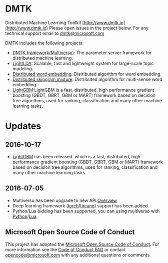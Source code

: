 # DMTK

Distributed Machine Learning Toolkit [http://www.dmtk.io](http://www.dmtk.io)
Please open issues in the project below. For any technical support email to [dmtk@microsoft.com](mailto:dmtk@microsoft.com)

DMTK includes the following projects:
* [DMTK framework(Multiverso)](https://github.com/Microsoft/multiverso): The parameter server framework for distributed machine learning.
* [LightLDA](https://github.com/Microsoft/lightlda): Scalable, fast and lightweight system for large-scale topic modeling.
* [Distributed word embedding](https://github.com/Microsoft/distributed_word_embedding): Distributed algorithm for word embedding.
* [Distributed skipgram mixture](https://github.com/Microsoft/distributed_skipgram_mixture): Distributed algorithm for multi-sense word embedding.
* [LightGBM](https://github.com/Microsoft/lightGBM):LightGBM is a fast, distributed, high performance gradient boosting (GBDT, GBRT, GBM or MART) framework based on decision tree algorithms, used for ranking, classification and many other machine learning tasks. 

# Updates
## 2016-10-17 
* [LightGBM](https://github.com/Microsoft/lightGBM) has been released. which is a fast, distributed, high performance gradient boosting (GBDT, GBRT, GBM or MART) framework based on decision tree algorithms, used for ranking, classification and many other machine learning tasks. 

## 2016-07-05 
* Multiverso has been upgrade to new API.[Overview](https://github.com/Microsoft/multiverso/wiki/Overview)
* Deep learning framework ([torch](https://github.com/Microsoft/multiverso/wiki/Multiverso-Torch-Binding-Benchmark)/[theano](https://github.com/Microsoft/multiverso/wiki/Multiverso-Python-Binding-Benchmark)) support has been added.
* Python/Lua bidding has been supported, you can using multiverso with [Python](https://github.com/Microsoft/multiverso/wiki/Multiverso-Python-Theano-Lasagne-Binding)/[Lua](https://github.com/Microsoft/multiverso/wiki/Multiverso-Torch-Lua-Binding).



Microsoft Open Source Code of Conduct
------------

This project has adopted the [Microsoft Open Source Code of Conduct](https://opensource.microsoft.com/codeofconduct/). For more information see the [Code of Conduct FAQ](https://opensource.microsoft.com/codeofconduct/faq/) or contact [opencode@microsoft.com](mailto:opencode@microsoft.com) with any additional questions or comments.
